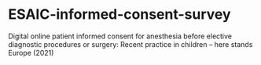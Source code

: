 # ESAIC-informed-consent-survey
Digital online patient informed consent for anesthesia before elective diagnostic procedures or surgery: Recent practice in children – here stands Europe (2021)

